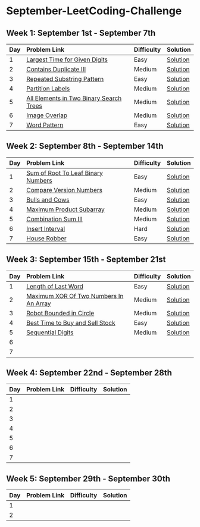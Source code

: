 # September-LeetCoding-Challenge

## Week 1: September 1st - September 7th
|Day|Problem Link|Difficulty|Solution|      
|:--|:-----------|:---------|:-------|
|1  |[Largest Time for Given Digits](https://leetcode.com/problems/largest-time-for-given-digits/) |Easy |[Solution](Week-1/LargestTimeForGivenDigits.java) |
|2  |[Contains Duplicate III](https://leetcode.com/problems/contains-duplicate-iii/)   |Medium   |[Solution](Week-1/ContainsDuplicateIII.java) |
|3	|[Repeated Substring Pattern](https://leetcode.com/problems/repeated-substring-pattern/)   |Easy   |[Solution](Week-1/RepeatedSubstringPattern.java)   |
|4	|[Partition Labels](https://leetcode.com/problems/partition-labels/) |Medium   |[Solution](Week-1/PartitionLabels.java)   |
|5  |[All Elements in Two Binary Search Trees](https://leetcode.com/problems/all-elements-in-two-binary-search-trees/)   |Medium   |[Solution](Week-1/AllElementsInTwoBinarySearchTrees.java)   |
|6	|[Image Overlap](https://leetcode.com/problems/image-overlap/)   |Medium   |[Solution](Week-1/ImageOverlap.java)   |
|7	|[Word Pattern](https://leetcode.com/problems/word-pattern/)   |Easy   |[Solution](Week-1/WordPattern.java)   |

## Week 2: September 8th - September 14th
|Day|Problem Link|Difficulty|Solution|      
|:--|:-----------|:---------|:-------|
|1  |[Sum of Root To Leaf Binary Numbers](https://leetcode.com/problems/sum-of-root-to-leaf-binary-numbers/)   |Easy   |[Solution](Week-2/SumOfRootToLeafBinaryNumbers.java)   |
|2  |[Compare Version Numbers](https://leetcode.com/problems/compare-version-numbers/)   |Medium   |[Solution](Week-2/CompareVersionNumbers.java)   |
|3	 |[Bulls and Cows](https://leetcode.com/problems/bulls-and-cows)   |Easy   |[Solution](Week-2/BullsAndCows.java)   |
|4  |[Maximum Product Subarray](https://leetcode.com/problems/maximum-product-subarray/)   |Medium   |[Solution](Week-2/MaximumProductSubarray.java)   |
|5  |[Combination Sum III](https://leetcode.com/problems/combination-sum-iii/)  |Medium   |[Solution](Week-2/CombinationSumIII.java)   |
|6  |[Insert Interval](https://leetcode.com/problems/insert-interval/)   |Hard   |[Solution](Week-2/InsertInterval.java)   |
|7  |[House Robber](https://leetcode.com/problems/house-robber/)   |Easy   |[Solution](Week-2/HouseRobber.java)   |

## Week 3: September 15th - September 21st
|Day|Problem Link|Difficulty|Solution|      
|:--|:-----------|:---------|:-------|
|1  |[Length of Last Word](https://leetcode.com/problems/length-of-last-word/)   |Easy   |[Solution](Week-3/LengthOfLastWord.java)   |
|2  |[Maximum XOR Of Two Numbers In An Array](https://leetcode.com/problems/maximum-xor-of-two-numbers-in-an-array/)   |Medium   |[Solution](Week-3/MaximumXOROfTwoNumbersInAnArray.java)   |
|3  |[Robot Bounded in Circle](https://leetcode.com/problems/robot-bounded-in-circle/)   |Medium   |[Solution](Week-3/RobotBoundedInCircle.java)   |
|4	|[Best Time to Buy and Sell Stock](https://leetcode.com/problems/best-time-to-buy-and-sell-stock/)   |Easy   |[Solution](Week-3/BestTimeToBuyAndSellStock.java)   |
|5  |[Sequential Digits](https://leetcode.com/problems/sequential-digits/)   |Medium   |[Solution](Week-3/SequentialDigits.java)   |
|6	    |   |   |   |
|7	    |   |   |   |

## Week 4: September 22nd - September 28th
|Day|Problem Link|Difficulty|Solution|      
|:--|:-----------|:---------|:-------|
|1      |   |   |   |
|2      |   |   |   |
|3	    |   |   |   |
|4	    |   |   |   |
|5      |   |   |   |
|6	    |   |   |   |
|7	    |   |   |   |

## Week 5: September 29th - September 30th
|Day|Problem Link|Difficulty|Solution|      
|:--|:-----------|:---------|:-------|
|1      |   |   |   |
|2      |   |   |   |